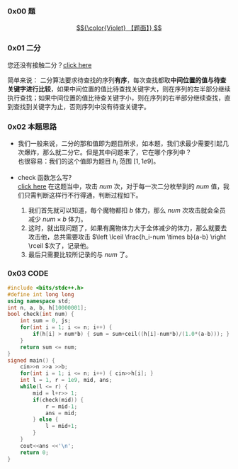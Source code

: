 ### 0x00 题
[ $${\color{Violet} 【题面】} $$ ](https://www.luogu.com.cn/problem/AT2580)
### 0x01 二分

您还没有接触二分？[click here](https://baijiahao.baidu.com/s?id=1695817901441280653&wfr=spider&for=pc)

简单来说：
二分算法要求待查找的序列**有序**，每次查找都取**中间位置的值与待查关键字进行比较**，如果中间位置的值比待查找关键字大，则在序列的左半部分继续执行查找；如果中间位置的值比待查关键字小，则在序列的右半部分继续查找，直到查找到关键字为止，否则序列中没有待查关键字。

### 0x02 本题思路
- 我们一般来说，二分的那和值即为题目所求，如本题，我们求最少需要引起几次爆炸，那么就二分它。但是其中问题来了，它在哪个序列中？  
也很容易：我们的这个值即为题目 $h_i$ 范围 $[1,1e9]$。

- check 函数怎么写?  
[click here](https://www.cnblogs.com/BUAA-Wander/p/13311275.html) 在这题当中，攻击 $num$ 次，对于每一次二分枚举到的 $num$ 值，我们只需判断这样行不行得通，判断过程如下。  
	1. 我们首先就可以知道，每个魔物都扣 $b$ 体力，那么 $num$ 次攻击就会全员减少 $num \times b$ 体力。
    2. 这时，就出现问题了，如果有魔物体力大于全体减少的体力，那么就要去攻击他，总共需要攻击 $\left \lceil \frac{h_i-num \times b}{a-b} \right \rceil $次了，记录他。
    3. 最后只需要比较所记录的与 $num$ 了。
### 0x03 CODE
```cpp
#include <bits/stdc++.h>
#define int long long
using namespace std;
int n, a, b, h[10000001];
bool check(int num) {
	int sum = 0, js;
	for(int i = 1; i <= n; i++) {
		if(h[i] > num*b) { sum = sum+ceil((h[i]-num*b)/(1.0*(a-b))); }
	}
	return sum <= num;
}
signed main() {
	cin>>n >>a >>b;
	for(int i = 1; i <= n; i++) { cin>>h[i]; }
	int l = 1, r = 1e9, mid, ans;
	while(l <= r) {
		mid	= l+r>> 1;
		if(check(mid)) {
			r = mid-1;
			ans = mid;
		} else {
			l = mid+1;
		}
	}
	cout<<ans <<'\n';
	return 0;
}
```
